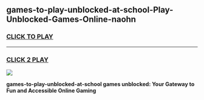 
## games-to-play-unblocked-at-school-Play-Unblocked-Games-Online-naohn
<h3>
<a href="https://premium76.site?title=games-to-play-unblocked-at-school&ref=25A">CLICK TO PLAY</a></h3>
<hr>

<h3>
<a href="https://premium76.site?title=games-to-play-unblocked-at-school&ref=25A">CLICK 2 PLAY</a>
  
</h3>

<a href="https://premium76.site?title=games-to-play-unblocked-at-school&ref=25A"><img src="https://clearcache.store/games.png"></a>


**games-to-play-unblocked-at-school games unblocked: Your Gateway to Fun and Accessible Online Gaming**
